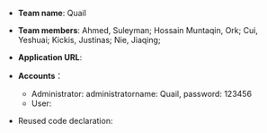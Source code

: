 - **Team name**: Quail
- **Team members**: Ahmed, Suleyman; Hossain Muntaqin, Ork; Cui, Yeshuai; Kickis, Justinas; Nie, Jiaqing;

- **Application URL**: 
- **Accounts**：
  - Administrator: administratorname: Quail, password: 123456
  - User:

- Reused code declaration:
